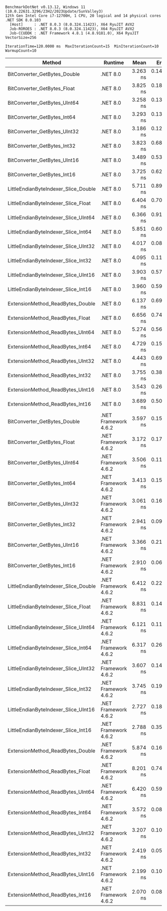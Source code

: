 ```

BenchmarkDotNet v0.13.12, Windows 11 (10.0.22631.3296/23H2/2023Update/SunValley3)
12th Gen Intel Core i7-12700H, 1 CPU, 20 logical and 14 physical cores
.NET SDK 8.0.103
  [Host]     : .NET 8.0.3 (8.0.324.11423), X64 RyuJIT AVX2
  Job-ROROES : .NET 8.0.3 (8.0.324.11423), X64 RyuJIT AVX2
  Job-CCUDDK : .NET Framework 4.8.1 (4.8.9181.0), X64 RyuJIT VectorSize=256

IterationTime=120.0000 ms  MaxIterationCount=15  MinIterationCount=10
WarmupCount=10

```

| Method                               | Runtime              |     Mean |     Error |    StdDev | Ratio | RatioSD |
|--------------------------------------|----------------------|---------:|----------:|----------:|------:|--------:|
| BitConverter_GetBytes_Double         | .NET 8.0             | 3.263 ns | 0.1436 ns | 0.1344 ns |  0.90 |    0.14 |
| BitConverter_GetBytes_Float          | .NET 8.0             | 3.825 ns | 0.1852 ns | 0.1642 ns |  1.04 |    0.16 |
| BitConverter_GetBytes_UInt64         | .NET 8.0             | 3.258 ns | 0.1386 ns | 0.1296 ns |  0.90 |    0.15 |
| BitConverter_GetBytes_Int64          | .NET 8.0             | 3.293 ns | 0.1365 ns | 0.1277 ns |  0.91 |    0.17 |
| BitConverter_GetBytes_UInt32         | .NET 8.0             | 3.186 ns | 0.1207 ns | 0.1129 ns |  0.88 |    0.15 |
| BitConverter_GetBytes_Int32          | .NET 8.0             | 3.823 ns | 0.6852 ns | 0.6409 ns |  1.05 |    0.21 |
| BitConverter_GetBytes_UInt16         | .NET 8.0             | 3.489 ns | 0.5360 ns | 0.5014 ns |  0.95 |    0.16 |
| BitConverter_GetBytes_Int16          | .NET 8.0             | 3.725 ns | 0.6213 ns | 0.5812 ns |  1.00 |    0.00 |
| LittleEndianByteIndexer_Slice_Double | .NET 8.0             | 5.711 ns | 0.8949 ns | 0.8371 ns |  1.60 |    0.49 |
| LittleEndianByteIndexer_Slice_Float  | .NET 8.0             | 6.404 ns | 0.7096 ns | 0.6638 ns |  1.76 |    0.32 |
| LittleEndianByteIndexer_Slice_UInt64 | .NET 8.0             | 6.366 ns | 0.9146 ns | 0.8555 ns |  1.75 |    0.39 |
| LittleEndianByteIndexer_Slice_Int64  | .NET 8.0             | 5.851 ns | 0.6024 ns | 0.5030 ns |  1.57 |    0.21 |
| LittleEndianByteIndexer_Slice_UInt32 | .NET 8.0             | 4.017 ns | 0.0889 ns | 0.0588 ns |  0.99 |    0.08 |
| LittleEndianByteIndexer_Slice_Int32  | .NET 8.0             | 4.095 ns | 0.1156 ns | 0.0902 ns |  1.08 |    0.17 |
| LittleEndianByteIndexer_Slice_UInt16 | .NET 8.0             | 3.903 ns | 0.5732 ns | 0.5362 ns |  1.05 |    0.07 |
| LittleEndianByteIndexer_Slice_Int16  | .NET 8.0             | 3.960 ns | 0.5913 ns | 0.5531 ns |  1.07 |    0.12 |
| ExtensionMethod_ReadBytes_Double     | .NET 8.0             | 6.137 ns | 0.6981 ns | 0.6530 ns |  1.70 |    0.42 |
| ExtensionMethod_ReadBytes_Float      | .NET 8.0             | 6.656 ns | 0.7462 ns | 0.6980 ns |  1.83 |    0.36 |
| ExtensionMethod_ReadBytes_UInt64     | .NET 8.0             | 5.274 ns | 0.5607 ns | 0.5245 ns |  1.44 |    0.19 |
| ExtensionMethod_ReadBytes_Int64      | .NET 8.0             | 4.729 ns | 0.1596 ns | 0.1493 ns |  1.30 |    0.20 |
| ExtensionMethod_ReadBytes_UInt32     | .NET 8.0             | 4.443 ns | 0.6909 ns | 0.6463 ns |  1.22 |    0.23 |
| ExtensionMethod_ReadBytes_Int32      | .NET 8.0             | 3.755 ns | 0.3868 ns | 0.3618 ns |  1.03 |    0.19 |
| ExtensionMethod_ReadBytes_UInt16     | .NET 8.0             | 3.543 ns | 0.2658 ns | 0.2356 ns |  0.98 |    0.21 |
| ExtensionMethod_ReadBytes_Int16      | .NET 8.0             | 3.689 ns | 0.5047 ns | 0.4721 ns |  1.01 |    0.19 |
| BitConverter_GetBytes_Double         | .NET Framework 4.6.2 | 3.597 ns | 0.1561 ns | 0.1460 ns |  0.99 |    0.15 |
| BitConverter_GetBytes_Float          | .NET Framework 4.6.2 | 3.172 ns | 0.1799 ns | 0.1683 ns |  0.87 |    0.15 |
| BitConverter_GetBytes_UInt64         | .NET Framework 4.6.2 | 3.506 ns | 0.1155 ns | 0.0764 ns |  0.86 |    0.07 |
| BitConverter_GetBytes_Int64          | .NET Framework 4.6.2 | 3.413 ns | 0.1517 ns | 0.1344 ns |  0.93 |    0.16 |
| BitConverter_GetBytes_UInt32         | .NET Framework 4.6.2 | 3.061 ns | 0.1603 ns | 0.1499 ns |  0.84 |    0.14 |
| BitConverter_GetBytes_Int32          | .NET Framework 4.6.2 | 2.941 ns | 0.0938 ns | 0.0620 ns |  0.73 |    0.06 |
| BitConverter_GetBytes_UInt16         | .NET Framework 4.6.2 | 3.366 ns | 0.2158 ns | 0.2019 ns |  0.92 |    0.13 |
| BitConverter_GetBytes_Int16          | .NET Framework 4.6.2 | 2.910 ns | 0.0650 ns | 0.0340 ns |  0.70 |    0.04 |
| LittleEndianByteIndexer_Slice_Double | .NET Framework 4.6.2 | 6.412 ns | 0.2204 ns | 0.2062 ns |  1.76 |    0.30 |
| LittleEndianByteIndexer_Slice_Float  | .NET Framework 4.6.2 | 8.831 ns | 0.1444 ns | 0.0755 ns |  2.14 |    0.12 |
| LittleEndianByteIndexer_Slice_UInt64 | .NET Framework 4.6.2 | 6.121 ns | 0.1119 ns | 0.0666 ns |  1.48 |    0.07 |
| LittleEndianByteIndexer_Slice_Int64  | .NET Framework 4.6.2 | 6.317 ns | 0.2602 ns | 0.2307 ns |  1.73 |    0.31 |
| LittleEndianByteIndexer_Slice_UInt32 | .NET Framework 4.6.2 | 3.607 ns | 0.1438 ns | 0.1345 ns |  1.00 |    0.19 |
| LittleEndianByteIndexer_Slice_Int32  | .NET Framework 4.6.2 | 3.745 ns | 0.1979 ns | 0.1852 ns |  1.03 |    0.18 |
| LittleEndianByteIndexer_Slice_UInt16 | .NET Framework 4.6.2 | 2.727 ns | 0.1862 ns | 0.1742 ns |  0.75 |    0.14 |
| LittleEndianByteIndexer_Slice_Int16  | .NET Framework 4.6.2 | 2.788 ns | 0.3562 ns | 0.3332 ns |  0.77 |    0.19 |
| ExtensionMethod_ReadBytes_Double     | .NET Framework 4.6.2 | 5.874 ns | 0.1619 ns | 0.1352 ns |  1.58 |    0.28 |
| ExtensionMethod_ReadBytes_Float      | .NET Framework 4.6.2 | 8.201 ns | 0.7471 ns | 0.6988 ns |  2.24 |    0.31 |
| ExtensionMethod_ReadBytes_UInt64     | .NET Framework 4.6.2 | 6.420 ns | 0.5950 ns | 0.5274 ns |  1.76 |    0.31 |
| ExtensionMethod_ReadBytes_Int64      | .NET Framework 4.6.2 | 3.572 ns | 0.0897 ns | 0.0534 ns |  0.86 |    0.04 |
| ExtensionMethod_ReadBytes_UInt32     | .NET Framework 4.6.2 | 3.207 ns | 0.1072 ns | 0.0638 ns |  0.77 |    0.04 |
| ExtensionMethod_ReadBytes_Int32      | .NET Framework 4.6.2 | 2.419 ns | 0.0591 ns | 0.0352 ns |  0.58 |    0.03 |
| ExtensionMethod_ReadBytes_UInt16     | .NET Framework 4.6.2 | 2.199 ns | 0.1040 ns | 0.0922 ns |  0.60 |    0.12 |
| ExtensionMethod_ReadBytes_Int16      | .NET Framework 4.6.2 | 2.070 ns | 0.0856 ns | 0.0509 ns |  0.50 |    0.03 |
